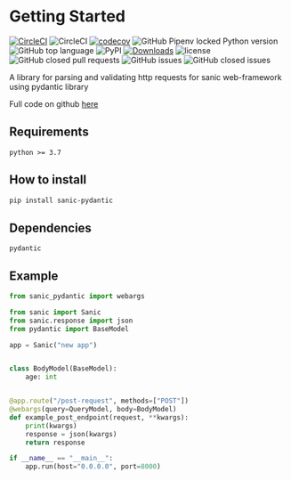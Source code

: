 # Getting Started
[![CircleCI](https://circleci.com/gh/ahmednafies/sanic-pydantic.svg?style=shield)](https://circleci.com/gh/ahmednafies/sanic-pydantic) ![CircleCI](https://img.shields.io/circleci/build/github/ahmednafies/sanic-pydantic/master) [![codecov](https://codecov.io/gh/ahmednafies/sanic-pydantic/branch/master/graph/badge.svg)](https://codecov.io/gh/ahmednafies/sanic-pydantic) ![GitHub Pipenv locked Python version](https://img.shields.io/github/pipenv/locked/python-version/ahmednafies/sanic-pydantic) ![GitHub top language](https://img.shields.io/github/languages/top/ahmednafies/sanic-pydantic) ![PyPI](https://img.shields.io/pypi/v/sanic-pydantic) [![Downloads](https://pepy.tech/badge/sanic-pydantic)](https://pepy.tech/project/sanic-pydantic) ![license](https://img.shields.io/badge/license-MIT-green)
 ![GitHub closed pull requests](https://img.shields.io/github/issues-pr-closed/ahmednafies/sanic-pydantic) ![GitHub issues](https://img.shields.io/github/issues/ahmednafies/sanic-pydantic) ![GitHub closed issues](https://img.shields.io/github/issues-closed/ahmednafies/sanic-pydantic)

A library for parsing and validating http requests for sanic web-framework using pydantic library 

Full code on github [here](https://github.com/ahmednafies/sanic_pydantic)

## Requirements

	python >= 3.7

## How to install

```bash
pip install sanic-pydantic
```

## Dependencies

	pydantic

## Example

```python
from sanic_pydantic import webargs

from sanic import Sanic
from sanic.response import json
from pydantic import BaseModel

app = Sanic("new app")


class BodyModel(BaseModel):
    age: int


@app.route("/post-request", methods=["POST"])
@webargs(query=QueryModel, body=BodyModel)
def example_post_endpoint(request, **kwargs):
    print(kwargs)
    response = json(kwargs)
    return response

if __name__ == "__main__":
    app.run(host="0.0.0.0", port=8000)
```
